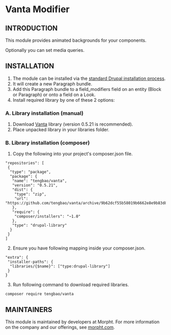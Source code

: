 # Vanta Modifier

## INTRODUCTION

This module provides animated backgrounds for your components.

Optionally you can set media queries.

## INSTALLATION
1. The module can be installed via the
   [standard Drupal installation process](http://drupal.org/node/1897420).
2. It will create a new Paragraph bundle.
3. Add this Paragraph bundle to a field_modifiers field on an entity (Block or
   Paragraph) or onto a field on a Look.
4. Install required library by one of these 2 options:

### A. Library installation (manual)
1. Download [Vanta](https://github.com/tengbao/vanta) library
   (version 0.5.21 is recommended).
2. Place unpacked library in your libraries folder.

### B. Library installation (composer)
1. Copy the following into your project's composer.json file.
```
"repositories": [
 {
  "type": "package",
  "package": {
   "name": "tengbao/vanta",
   "version": "0.5.21",
   "dist": {
    "type": "zip",
    "url": "https://github.com/tengbao/vanta/archive/9b62dcf55b58019b6662e8e9b83d8cec78f04a03.zip"
   },
   "require": {
    "composer/installers": "~1.0"
   },
   "type": "drupal-library"
  }
 }
]
```
2. Ensure you have following mapping inside your composer.json.
```
"extra": {
 "installer-paths": {
  "libraries/{$name}": ["type:drupal-library"]
 }
}
```
3. Run following command to download required libraries.
```
composer require tengbao/vanta
```

## MAINTAINERS
This module is maintained by developers at Morpht. For more information on
the company and our offerings, see [morpht.com](https://morpht.com).
